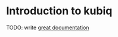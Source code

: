 # Introduction to kubiq

TODO: write [great documentation](http://jacobian.org/writing/what-to-write/)
